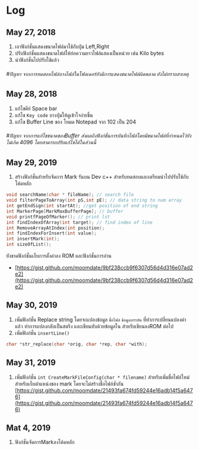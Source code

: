 # Log
##  May 27, 2018
 1. เอาฟังก์ชั่นแสดงขนาดไฟล์มาใช้กับปุ่ม Left,Right
 2. ปรับฟังก์ชั่นแสดงขนาดไฟล์ให้ย่อความยาวไฟล์แสดงเป็นหน่วย เช่น Kilo bytes
 3. นำฟังก์ชั่นไปปรับใช้แล้ว
 ###### #ปัญหา จากการทดสอบไฟล์บางไฟล์ในโฟลเดอร์ยังมีการแสดงขนาดไฟล์ผิดพลาด ยังไม่ทราบสาเหตุ
##  May 28, 2018
 1. แก้ไขคีย์ Space bar
 2. แก้ไข `Key code` บางปุ่มให้ดูเข้าใจง่ายขึ้น
 3. แก้ไข Buffer Line ของ โหมด Notepad จาก 102 เป็น 204

 ###### #ปัญหา จากการแก้ไขขนาดของBuffer ส่งผลถึงฟังก์ชั่นการบันทึกไฟล์โดยมีขนาดไฟล์ที่กำหนดไว้ยังไม่เกิด 4096 โดยสามารถปรับแก้ไขได้ในส่วนนี้

##  May 29, 2019

  1. สร้างฟังก์ชั่นสำหรับจัดการ Mark รันบน Dev c++ สำหรับทดสอบและเตรียมนำไปปรับใช้กับโค้ดหลัก 
```c
void searchName(char * fileName); // search file
void filterPageToArray(int pS,int pE); // data string to num array
int getEndSign(int startAt); //get position of end string
int MarkerPage[MarkMaxBufferPage]; // buffer
void printfPageOfMarker(); // print lst
int findIndexOfArray(int target); // find index of line
int RemoveArrayAtIndex(int position);
int findIndexForInsert(int value); 
int insertMark(int);
int sizeOfList();
```
ยังขาดฟังก์ชั่นเก็บการตั้งค่าลง ROM และฟังก์ชั่นการอ่าน

 - [https://gist.github.com/moomdate/9bf238ccb9f6307d56d4d316e07ad2e2](https://gist.github.com/moomdate/9bf238ccb9f6307d56d4d316e07ad2e2)

## May 30, 2019
  1. เพิ่มฟังก์ชั่น Replace string โดยจะแปลงข้อมูล `ชื่อไฟล์` `ข้อมูลบรรทัด` ที่ทำการเปลี่ยนแปลงค่าแล้ว ทำการแปลงกลับเป็นสตริง และเขียนทับด้วยข้อมูลใน สำหรับเขียนลงROM ต่อไป 
  2. เพิ่มฟังก์ชั่น `insertLine()`  
  ```c
  char *str_replace(char *orig, char *rep, char *with);
  ```
## May 31, 2019
  1. เพิ่มฟังก์ชั่น `int CreateMarkFileConfig(char * filename)` สำหรับเพิ่มชื่อไฟล์ใหม่สำหรับเก็บตำแหน่งของ mark โดยจะไม่สร้างชื่อไฟล์ซ้ำกัน 
[https://gist.github.com/moomdate/21493fa674fd59244e16adb14f5a6476](https://gist.github.com/moomdate/21493fa674fd59244e16adb14f5a6476)
## Mat 4, 2019 
  1. ฟังก์ชั่นจัดการMarkลงโค้ดหลัก